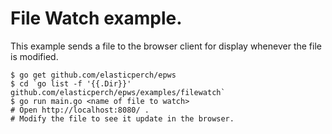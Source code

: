 # File Watch example.

This example sends a file to the browser client for display whenever the file is modified.

    $ go get github.com/elasticperch/epws
    $ cd `go list -f '{{.Dir}}' github.com/elasticperch/epws/examples/filewatch`
    $ go run main.go <name of file to watch>
    # Open http://localhost:8080/ .
    # Modify the file to see it update in the browser.
